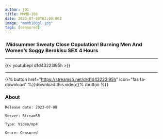 ```yaml
---
author: j91
title: MMMB-100
date: 2023-07-08T03:00:00Z
image: "mmmb100pl.jpg"
tags: [censored]
---
```


###  Midsummer Sweaty Close Copulation! Burning Men And Women’s Soggy Berokisu SEX 4 Hours
___

{{< youtubepl d1d43223l95h >}}
___

{{% button href="https://streamsb.net/d/d1d43223l95h" icon="fas fa-download" %}}download this video{{% /button %}}
### About

`Release date: 2023-07-08`

`Server: StreamSB`

`Type: Video/mp4`

`Genre:	Censored`